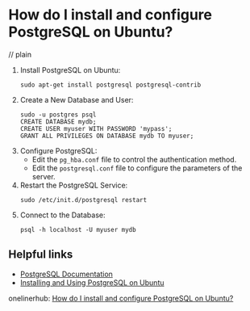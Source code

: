 # How do I install and configure PostgreSQL on Ubuntu?
// plain

1. Install PostgreSQL on Ubuntu:
   ```
   sudo apt-get install postgresql postgresql-contrib
   ```
2. Create a New Database and User:
   ```
   sudo -u postgres psql
   CREATE DATABASE mydb;
   CREATE USER myuser WITH PASSWORD 'mypass';
   GRANT ALL PRIVILEGES ON DATABASE mydb TO myuser;
   ```
3. Configure PostgreSQL:
   - Edit the `pg_hba.conf` file to control the authentication method.
   - Edit the `postgresql.conf` file to configure the parameters of the server.
4. Restart the PostgreSQL Service:
   ```
   sudo /etc/init.d/postgresql restart
   ```
5. Connect to the Database:
   ```
   psql -h localhost -U myuser mydb
   ```

## Helpful links
- [PostgreSQL Documentation](https://www.postgresql.org/docs/)
- [Installing and Using PostgreSQL on Ubuntu](https://www.digitalocean.com/community/tutorials/how-to-install-and-use-postgresql-on-ubuntu-18-04)

onelinerhub: [How do I install and configure PostgreSQL on Ubuntu?](https://onelinerhub.com/postgresql/how-do-i-install-and-configure-postgresql-on-ubuntu)
